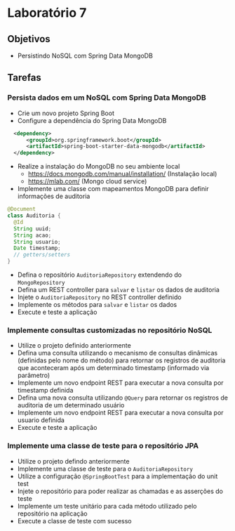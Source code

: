 # Laboratório 7

## Objetivos
- Persistindo NoSQL com Spring Data MongoDB

## Tarefas
### Persista dados em um NoSQL com Spring Data MongoDB
- Crie um novo projeto Spring Boot
- Configure a dependência do Spring Data MongoDB 
```xml
  <dependency>
      <groupId>org.springframework.boot</groupId>
      <artifactId>spring-boot-starter-data-mongodb</artifactId>
  </dependency>
```
- Realize a instalação do MongoDB no seu ambiente local
  - https://docs.mongodb.com/manual/installation/ (Instalação local)
  - https://mlab.com/ (Mongo cloud service)
- Implemente uma classe com mapeamentos MongoDB para definir informações de auditoria
```java
@Document
class Auditoria {
  @Id
  String uuid;
  String acao;
  String usuario;
  Date timestamp;
  // getters/setters
}
```
- Defina o repositório `AuditoriaRepository` extendendo do `MongoRepository`
- Defina um REST controller para `salvar` e `listar` os dados de auditoria
- Injete o `AuditoriaRepository` no REST controller definido
- Implemente os métodos para `salvar` e `listar` os dados
- Execute e teste a aplicação

### Implemente consultas customizadas no repositório NoSQL
- Utilize o projeto definido anteriormente
- Defina uma consulta utilizando o mecanismo de consultas dinâmicas (definidas pelo nome do método) para retornar os registros de auditoria que aconteceram após um determinado timestamp (informado via parâmetro)
- Implemente um novo endpoint REST para executar a nova consulta por timestamp definida
- Defina uma nova consulta utilizando `@Query` para retornar os registros de auditoria de um determinado usuário
- Implemente um novo endpoint REST para executar a nova consulta por usuario definida
- Execute e teste a aplicação 

### Implemente uma classe de teste para o repositório JPA
- Utilize o projeto defindo anteriormente
- Implemente uma classe de teste para o `AuditoriaRepository`
- Utilize a configuração `@SpringBootTest` para a implementação do unit test
- Injete o repositório para poder realizar as chamadas e as asserções do teste
- Implemente um teste unitário para cada método utilizado pelo repositório na aplicação
- Execute a classe de teste com sucesso
